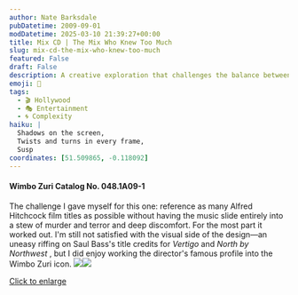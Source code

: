 ```yaml
---
author: Nate Barksdale
pubDatetime: 2009-09-01
modDatetime: 2025-03-10 21:39:27+00:00
title: Mix CD | The Mix Who Knew Too Much
slug: mix-cd-the-mix-who-knew-too-much
featured: False
draft: False
description: A creative exploration that challenges the balance between Alfred Hitchcock's cinematic themes and the musical landscape, while incorporating visual elements inspired by his iconic style.
emoji: 🎥
tags:
  - 🎬 Hollywood
  - 🎭 Entertainment
  - 🌀 Complexity
haiku: |
  Shadows on the screen,  
  Twists and turns in every frame,  
  Susp
coordinates: [51.509865, -0.118092]
---
```


#### Wimbo Zuri Catalog No. 048.1A09-1

The challenge I gave myself for this one: reference as many Alfred Hitchcock film titles as possible without having the music slide entirely into a stew of murder and terror and deep discomfort. For the most part it worked out. I'm still not satisfied with the visual side of the design—an uneasy riffing on Saul Bass's title credits for _Vertigo_ and _North by Northwest_ , but I did enjoy working the director's famous profile into the Wimbo Zuri icon. [![](@assets/images/hitchcock_260.jpg)](@assets/images/hitchcock_530.jpg)[![](@assets/images/hitchcock2_260.jpg)](@assets/images/hitchcock2_530.jpg)

[Click to enlarge](@assets/images/hitchcock_530.jpg)
